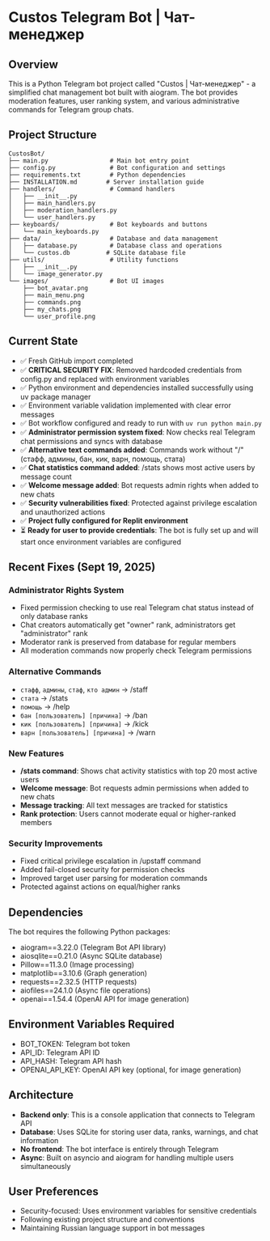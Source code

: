 # Custos Telegram Bot | Чат-менеджер

## Overview
This is a Python Telegram bot project called "Custos | Чат-менеджер" - a simplified chat management bot built with aiogram. The bot provides moderation features, user ranking system, and various administrative commands for Telegram group chats.

## Project Structure
```
CustosBot/
├── main.py                 # Main bot entry point
├── config.py               # Bot configuration and settings
├── requirements.txt        # Python dependencies
├── INSTALLATION.md        # Server installation guide
├── handlers/               # Command handlers
│   ├── __init__.py
│   ├── main_handlers.py
│   ├── moderation_handlers.py
│   └── user_handlers.py
├── keyboards/              # Bot keyboards and buttons
│   └── main_keyboards.py
├── data/                   # Database and data management
│   ├── database.py         # Database class and operations
│   └── custos.db          # SQLite database file
├── utils/                  # Utility functions
│   ├── __init__.py
│   └── image_generator.py
└── images/                 # Bot UI images
    ├── bot_avatar.png
    ├── main_menu.png
    ├── commands.png
    ├── my_chats.png
    └── user_profile.png
```

## Current State
- ✅ Fresh GitHub import completed
- ✅ **CRITICAL SECURITY FIX**: Removed hardcoded credentials from config.py and replaced with environment variables
- ✅ Python environment and dependencies installed successfully using uv package manager
- ✅ Environment variable validation implemented with clear error messages
- ✅ Bot workflow configured and ready to run with `uv run python main.py`
- ✅ **Administrator permission system fixed**: Now checks real Telegram chat permissions and syncs with database
- ✅ **Alternative text commands added**: Commands work without "/" (стафф, админы, бан, кик, варн, помощь, стата)
- ✅ **Chat statistics command added**: /stats shows most active users by message count
- ✅ **Welcome message added**: Bot requests admin rights when added to new chats
- ✅ **Security vulnerabilities fixed**: Protected against privilege escalation and unauthorized actions
- ✅ **Project fully configured for Replit environment**
- ⏳ **Ready for user to provide credentials**: The bot is fully set up and will start once environment variables are configured

## Recent Fixes (Sept 19, 2025)
### Administrator Rights System
- Fixed permission checking to use real Telegram chat status instead of only database ranks
- Chat creators automatically get "owner" rank, administrators get "administrator" rank
- Moderator rank is preserved from database for regular members
- All moderation commands now properly check Telegram permissions

### Alternative Commands  
- `стафф`, `админы`, `стаф`, `кто админ` → /staff
- `стата` → /stats  
- `помощь` → /help
- `бан [пользователь] [причина]` → /ban
- `кик [пользователь] [причина]` → /kick  
- `варн [пользователь] [причина]` → /warn

### New Features
- **/stats command**: Shows chat activity statistics with top 20 most active users
- **Welcome message**: Bot requests admin permissions when added to new chats
- **Message tracking**: All text messages are tracked for statistics
- **Rank protection**: Users cannot moderate equal or higher-ranked members

### Security Improvements
- Fixed critical privilege escalation in /upstaff command
- Added fail-closed security for permission checks
- Improved target user parsing for moderation commands
- Protected against actions on equal/higher ranks

## Dependencies
The bot requires the following Python packages:
- aiogram==3.22.0 (Telegram Bot API library)
- aiosqlite==0.21.0 (Async SQLite database)
- Pillow==11.3.0 (Image processing)
- matplotlib==3.10.6 (Graph generation)
- requests==2.32.5 (HTTP requests)
- aiofiles==24.1.0 (Async file operations)
- openai==1.54.4 (OpenAI API for image generation)

## Environment Variables Required
- BOT_TOKEN: Telegram bot token
- API_ID: Telegram API ID
- API_HASH: Telegram API hash
- OPENAI_API_KEY: OpenAI API key (optional, for image generation)

## Architecture
- **Backend only**: This is a console application that connects to Telegram API
- **Database**: Uses SQLite for storing user data, ranks, warnings, and chat information
- **No frontend**: The bot interface is entirely through Telegram
- **Async**: Built on asyncio and aiogram for handling multiple users simultaneously

## User Preferences
- Security-focused: Uses environment variables for sensitive credentials
- Following existing project structure and conventions
- Maintaining Russian language support in bot messages